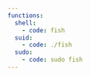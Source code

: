 ```yaml
---
functions:
  shell:
    - code: fish
  suid:
    - code: ./fish
  sudo:
    - code: sudo fish
---
```

